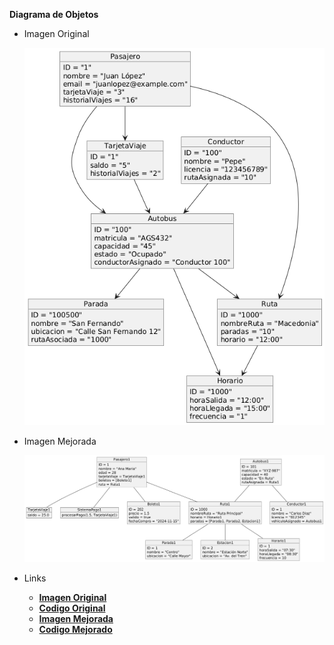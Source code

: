 **Diagrama de Objetos**

- Imagen Original

  ![Descripción](images/diagramaObjetos.png)

- Imagen Mejorada

  ![Descripción](images/diagramaObjetos_Mejorado.png)

- Links

  - **[Imagen Original](images/diagramaObjetos.png)**
  - **[Codigo Original](modelosUML/diagramaObjetos.puml)**
  - **[Imagen Mejorada](images/diagramaObjetos_Mejorado.png)**
  - **[Codigo Mejorado](modelosUML/diagramaObjetos_Mejorado.puml)**
